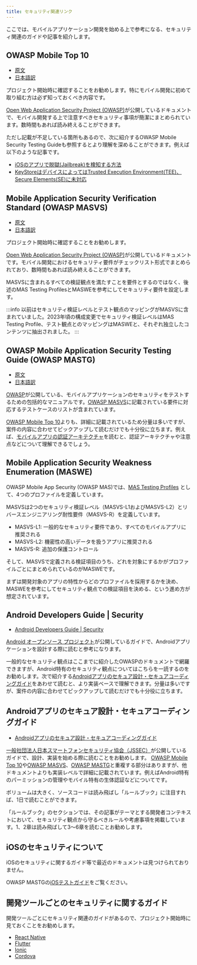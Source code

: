 ```yaml
---
title: セキュリティ関連リンク
---
```


ここでは、モバイルアプリケーション開発を始める上で参考になる、セキュリティ関連のガイドや記事を紹介します。

## OWASP Mobile Top 10

- [原文](https://owasp.org/www-project-mobile-top-10/)
- [日本語訳](https://coky-t.gitbook.io/owasp-mobile-top10-ja)

プロジェクト開始時に確認することをお勧めします。特にモバイル開発に初めて取り組む方は必ず知っておくべき内容です。

[Open Web Application Security Project (OWASP)](https://owasp.org/)が公開しているドキュメントで、モバイル開発する上で注意すべきセキュリティ事項が簡潔にまとめられています。数時間もあれば読み終えることができます。

ただし記載が不足している箇所もあるので、次に紹介するOWASP Mobile Security Testing Guideも参照するとより理解を深めることができます。例えば以下のような記事です。

- [iOSのアプリで脱獄(Jailbreak)を検知する方法](https://coky-t.gitbook.io/owasp-mastg-ja/ios-tesutogaido/0x06j-testing-resiliency-against-reverse-engineering)
- [KeyStoreはデバイスによってはTrusted Execution Environment(TEE)、Secure Elements(SE)に未対応](https://coky-t.gitbook.io/owasp-mastg-ja/android-tesutogaido/0x05d-testing-data-storage#keystore-androidkeystore)

## Mobile Application Security Verification Standard (OWASP MASVS)

- [原文](https://mas.owasp.org/MASVS/)
- [日本語訳](https://coky-t.gitbook.io/owasp-masvs-ja)

プロジェクト開始時に確認することをお勧めします。

[Open Web Application Security Project (OWASP)](https://owasp.org/)が公開しているドキュメントです。モバイル開発におけるセキュリティ要件がチェックリスト形式でまとめられており、数時間もあれば読み終えることができます。

MASVSに含まれるすべての検証観点を満たすことを要件とするのではなく、後述のMAS Testing ProfilesとMASWEを参考にしてセキュリティ要件を設定します。

:::info
以前はセキュリティ検証レベルとテスト観点のマッピングがMASVSに含まれていました。2023年頃の構成変更でセキュリティ検証レベルはMAS Testing
Profile、テスト観点とのマッピングはMASWEと、それぞれ独立したコンテンツに抽出されました。
:::

## OWASP Mobile Application Security Testing Guide (OWASP MASTG)

- [原文](https://mas.owasp.org/MASTG/)
- [日本語訳](https://coky-t.gitbook.io/owasp-mastg-ja)

[OWASP](https://owasp.org/www-chapter-japan/)が公開している、モバイルアプリケーションのセキュリティをテストするための包括的なマニュアルです。[OWASP MASVS](https://coky-t.gitbook.io/owasp-masvs-ja)に記載されている要件に対応するテストケースのリストが含まれています。

[OWASP Mobile Top 10](https://coky-t.gitbook.io/owasp-mobile-top10-ja)よりも、詳細に記載されているため分量は多いですが、案件の内容に合わせてピックアップして読むだけでも十分役に立ちます。例えば、[モバイルアプリの認証アーキテクチャ](https://coky-t.gitbook.io/owasp-mastg-ja/mobairuapuritesutogaido/0x04e-testing-authentication-and-session-management)を読むと、認証アーキテクチャや注意点などについて理解できるでしょう。

## Mobile Application Security Weakness Enumeration (MASWE)

OWASP Mobile App Security (OWASP MAS)では、[MAS Testing Profiles](https://mas.owasp.org/news/2023/07/28/mas-testing-profiles-and-mastg-atomic-tests/#mas-testing-profiles) として、4つのプロファイルを定義しています。

MASVSは2つのセキュリティ検証レベル（MASVS-L1およびMASVS-L2）とリバースエンジニアリング耐性要件（MASVS-R）を定義しています。

- MASVS-L1: 一般的なセキュリティ要件であり、すべてのモバイルアプリに推奨される
- MASVS-L2: 機密性の高いデータを扱うアプリに推奨される
- MASVS-R:  追加の保護コントロール

そして、MASVSで定義される検証項目のうち、どれを対象にするかがプロファイルごとにまとめられているのがMASWEです。

まずは開発対象のアプリの特性からどのプロファイルを採用するかを決め、MASWEを参考にしてセキュリティ観点での検証項目を決める、という進め方が想定されています。

## Android Developers Guide | Security

- [Android Developers Guide | Security](https://developer.android.com/topic/security/best-practices?hl=ja)

[Android オープンソース プロジェクト](https://source.android.com/?hl=ja)が公開しているガイドで、Androidアプリケーションを設計する際に読むと参考になります。

一般的なセキュリティ観点はここまでに紹介したOWASPのドキュメントで網羅できますが、Android特有のセキュリティ観点についてはこちらを一読するのをお勧めします。次で紹介する[Androidアプリのセキュア設計・セキュアコーディングガイド](https://www.jssec.org/dl/android_securecoding/index.html)をあわせて読むと、より実装ベースで理解できます。分量は多いですが、案件の内容に合わせてピックアップして読むだけでも十分役に立ちます。

## Androidアプリのセキュア設計・セキュアコーディングガイド

- [Androidアプリのセキュア設計・セキュアコーディングガイド](https://www.jssec.org/dl/android_securecoding/index.html)

[一般社団法人日本スマートフォンセキュリティ協会（JSSEC）](https://www.jssec.org/)が公開しているガイドで、設計、実装を始める際に読むことをお勧めします。
[OWASP Mobile Top 10](https://coky-t.gitbook.io/owasp-mobile-top10-ja)や[OWASP MASVS](https://github.com/coky-t/owasp-masvs-ja/tree/v1.3.1)、[OWASP MASTG](https://coky-t.gitbook.io/owasp-mastg-ja/)と重複する部分はありますが、他ドキュメントよりも実装レベルで詳細に記載されています。例えばAndroid特有のパーミッションの管理やモバイル特有の生体認証などについてです。

ボリュームは大きく、ソースコードは読み飛ばし「ルールブック」に注目すれば、1日で読むことができます。

「ルールブック」のセクションでは、その記事がテーマとする開発者コンテキストにおいて、セキュリティ観点から守るべきルールや考慮事項を掲載しています。1、2章は読み飛ばして3～6章を読むことお勧めします。

## iOSのセキュリティについて

iOSのセキュリティに関するガイド等で最近のドキュメントは見つけられておりません。

OWASP MASTGの[iOSテストガイド](https://coky-t.gitbook.io/owasp-mastg-ja/ios-tesutogaido/0x06a-platform-overview)をご覧ください。

## 開発ツールごとのセキュリティに関するガイド

開発ツールごとにセキュリティ関連のガイドがあるので、プロジェクト開始時に見ておくことをお勧めします。

- [React Native](https://reactnative.dev/docs/security)
- [Flutter](https://flutter.dev/security)
- [Ionic](https://ionicframework.com/docs/techniques/security)
- [Cordova](https://cordova.apache.org/docs/en/latest/guide/appdev/security/index.html)
